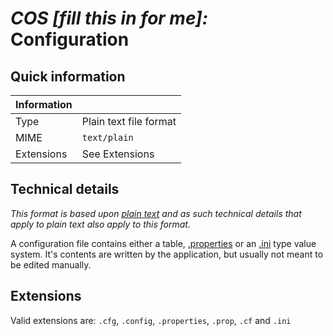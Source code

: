 # *COS [fill this in for me]:* Configuration

## Quick information

| Information |                           |
| ----------- | ------------------------- |
| Type        | Plain text file format    |
| MIME        | `text/plain`              |
| Extensions  | See Extensions            |

## Technical details

*This format is based upon [plain text](/File%20Formats/Documents/Plain%20Text.md) and as such technical details that apply to plain text also apply to this format.*

A configuration file contains either a table, [.properties](https://en.wikipedia.org/wiki/.properties#Format) or an [.ini](https://en.wikipedia.org/wiki/INI_file#Format) type value system. It's contents are written by the application, but usually not meant to be edited manually.

## Extensions

Valid extensions are: `.cfg`, `.config`, `.properties`, `.prop`, `.cf` and `.ini`
